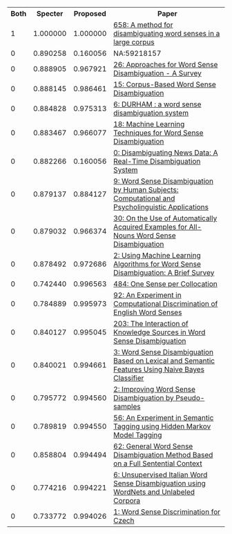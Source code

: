 <html><table><tr>
<th>Both</th>
<th>Specter</th>
<th>Proposed</th>
<th>Paper</th>
</tr>
<tr>
<td>1</td>
<td>1.000000</td>
<td>1.000000</td>
<td><a href="https://www.semanticscholar.org/paper/bf35ed0864ff6cf524a24f0a65aa6951f9d6f214">658: A method for disambiguating word senses in a large corpus</a></td>
</tr>
<tr>
<td>0</td>
<td>0.890258</td>
<td>0.160056</td>
<td>NA:59218157</td>
</tr>
<tr>
<td>0</td>
<td>0.888905</td>
<td>0.967921</td>
<td><a href="https://www.semanticscholar.org/paper/8710f38aecd29d5f7ea66adabe9ba1a868b7e836">26: Approaches for Word Sense Disambiguation - A Survey</a></td>
</tr>
<tr>
<td>0</td>
<td>0.888145</td>
<td>0.986461</td>
<td><a href="https://www.semanticscholar.org/paper/e94785c1e0ebb7d8d31f2e937658e84388b1cd5c">15: Corpus-Based Word Sense Disambiguation</a></td>
</tr>
<tr>
<td>0</td>
<td>0.884828</td>
<td>0.975313</td>
<td><a href="https://www.semanticscholar.org/paper/3821b77d93859f0996673fa9760c31669fdb0529">6: DURHAM : a word sense disambiguation system</a></td>
</tr>
<tr>
<td>0</td>
<td>0.883467</td>
<td>0.966077</td>
<td><a href="https://www.semanticscholar.org/paper/b88cc8a336372320311ff635ec2d7fa0185658dd">18: Machine Learning Techniques for Word Sense Disambiguation</a></td>
</tr>
<tr>
<td>0</td>
<td>0.882266</td>
<td>0.160056</td>
<td><a href="https://www.semanticscholar.org/paper/f14db2403e9403bb0a35a4b8e5b1c88c428f404d">0: Disambiguating News Data: A Real-Time Disambiguation System</a></td>
</tr>
<tr>
<td>0</td>
<td>0.879137</td>
<td>0.884127</td>
<td><a href="https://www.semanticscholar.org/paper/9498a352afced638512622c87a9c1ce698dc06ff">9: Word Sense Disambiguation by Human Subjects: Computational and Psycholinguistic Applications</a></td>
</tr>
<tr>
<td>0</td>
<td>0.879032</td>
<td>0.966374</td>
<td><a href="https://www.semanticscholar.org/paper/12f17c64eb20f051552295d2c928f036f5b8163b">30: On the Use of Automatically Acquired Examples for All-Nouns Word Sense Disambiguation</a></td>
</tr>
<tr>
<td>0</td>
<td>0.878492</td>
<td>0.972686</td>
<td><a href="https://www.semanticscholar.org/paper/32d713b1dcac85bd566675b9534e377e0746e3c2">2: Using Machine Learning Algorithms for Word Sense Disambiguation: A Brief Survey</a></td>
</tr>
<tr>
<td>0</td>
<td>0.742440</td>
<td>0.996563</td>
<td><a href="https://www.semanticscholar.org/paper/785737feb1e55d46b021d261ad5ecc705a79103e">484: One Sense per Collocation</a></td>
</tr>
<tr>
<td>0</td>
<td>0.784889</td>
<td>0.995973</td>
<td><a href="https://www.semanticscholar.org/paper/806f47862549c51f12c5539451abce2f6573236d">92: An Experiment in Computational Discrimination of English Word Senses</a></td>
</tr>
<tr>
<td>0</td>
<td>0.840127</td>
<td>0.995045</td>
<td><a href="https://www.semanticscholar.org/paper/e985d11b4b71350a8c73a6af385497f3501ab6c8">203: The Interaction of Knowledge Sources in Word Sense Disambiguation</a></td>
</tr>
<tr>
<td>0</td>
<td>0.840021</td>
<td>0.994661</td>
<td><a href="https://www.semanticscholar.org/paper/c419fad99e93019e26cc019f377f4f89340c1bd8">3: Word Sense Disambiguation Based on Lexical and Semantic Features Using Naive Bayes Classifier</a></td>
</tr>
<tr>
<td>0</td>
<td>0.795772</td>
<td>0.994560</td>
<td><a href="https://www.semanticscholar.org/paper/e917d5f7115df164bd173a33b8c5edc521809236">2: Improving Word Sense Disambiguation by Pseudo-samples</a></td>
</tr>
<tr>
<td>0</td>
<td>0.789819</td>
<td>0.994550</td>
<td><a href="https://www.semanticscholar.org/paper/443afb6cd80b5d57d4426c4d40558a9680980edb">56: An Experiment in Semantic Tagging using Hidden Markov Model Tagging</a></td>
</tr>
<tr>
<td>0</td>
<td>0.858804</td>
<td>0.994494</td>
<td><a href="https://www.semanticscholar.org/paper/53141c3d19e466fd7028a0ce9b432b5f7f351043">62: General Word Sense Disambiguation Method Based on a Full Sentential Context</a></td>
</tr>
<tr>
<td>0</td>
<td>0.774216</td>
<td>0.994221</td>
<td><a href="https://www.semanticscholar.org/paper/a6f1fba2f6d80fada46bb8f78298e9fccb6a83f0">6: Unsupervised Italian Word Sense Disambiguation using WordNets and Unlabeled Corpora</a></td>
</tr>
<tr>
<td>0</td>
<td>0.733772</td>
<td>0.994026</td>
<td><a href="https://www.semanticscholar.org/paper/5de997a56c63f17e34a290f21890a3f421f8054a">1: Word Sense Discrimination for Czech</a></td>
</tr>
</table></html>
